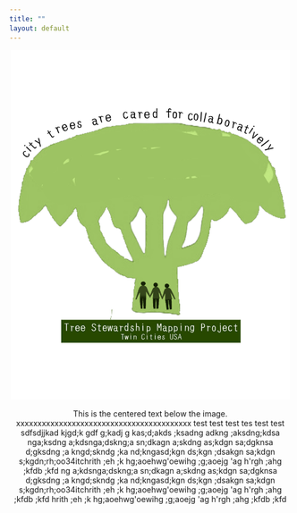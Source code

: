 ```yaml
---
title: ""
layout: default
---
```


<div style="margin-top: 0;">
<div style="text-align: center;margin-top: -20;">
  <div style="display: inline-block;">
    <img src="assets/stewmap_logo.png" alt="STEWMAP logo" style="width: 500px;" />
    <div style="width: 500px; margin: 0 auto;">
      <p style="text-align: center;">This is the centered text below the image. xxxxxxxxxxxxxxxxxxxxxxxxxxxxxxxxxxxxxxxxx test test test tes test test sdfsdjjkad kjgd;k gdf g;kadj g kas;d;akds ;ksadng adkng ;aksdng;kdsa nga;ksdng a;kdsnga;dskng;a sn;dkagn a;skdng as;kdgn sa;dgknsa d;gksdng ;a kngd;skndg ;ka nd;kngasd;kgn ds;kgn ;dsakgn sa;kdgn s;kgdn;rh;oo34itchrith ;eh ;k hg;aoehwg'oewihg ;g;aoejg 'ag h'rgh ;ahg ;kfdb ;kfd ng a;kdsnga;dskng;a sn;dkagn a;skdng as;kdgn sa;dgknsa d;gksdng ;a kngd;skndg ;ka nd;kngasd;kgn ds;kgn ;dsakgn sa;kdgn s;kgdn;rh;oo34itchrith ;eh ;k hg;aoehwg'oewihg ;g;aoejg 'ag h'rgh ;ahg ;kfdb ;kfd hrith ;eh ;k hg;aoehwg'oewihg ;g;aoejg 'ag h'rgh ;ahg ;kfdb ;kfd </p>
    </div>
  </div>
</div>
